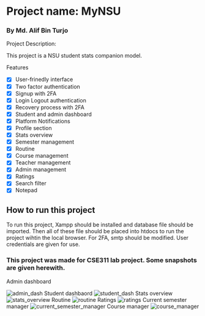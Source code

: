 

# Project name: MyNSU
<h3> By Md. Alif Bin Turjo
</h3>

<p>Project Description:</p> This project is a NSU student stats companion model.


Features
- [x] User-frinedly interface
- [x] Two factor authentication
- [x] Signup with 2FA
- [x] Login Logout authentication
- [x] Recovery process with 2FA
- [x] Student and admin dashboard
- [x] Platform Notifications
- [x] Profile section
- [x] Stats overview
- [x] Semester management
- [x] Routine
- [x] Course management
- [x] Teacher management
- [x] Admin management
- [x] Ratings
- [x] Search filter
- [x] Notepad

<h2>How to run this project</h2>
To run this project, Xampp should be installed and database file should be imported. Then all of these file should be placed into htdocs to run the project wihtin the local browser. For 2FA, smtp should be modified. User credentials are given for use.

<h3>This project was made for CSE311 lab project. Some snapshots are given herewith.</h3>
Admin dashboard

![admin_dash](https://github.com/user-attachments/assets/eb257b4f-326a-460a-85e3-e5040b9f7d19)
Student dashbaord
![student_dash](https://github.com/user-attachments/assets/90b5844c-4237-44b9-897b-ac6582950320)
Stats overview
![stats_overview](https://github.com/user-attachments/assets/8efdd11c-70e3-4ea4-8249-a8d6bc3ddbac)
Routine
![routine](https://github.com/user-attachments/assets/32600136-a55c-4589-b2ae-3d3e3c12be05)
Ratings
![ratings](https://github.com/user-attachments/assets/8f904ba2-9cc4-4c9d-96b6-992f815aeca6)
Current semester manager
![current_semester_manager](https://github.com/user-attachments/assets/e3f6c189-ba24-4352-809e-3f9ea9764ae5)
Course manager
![course_manager](https://github.com/user-attachments/assets/cd6287a5-d974-486b-861e-2218d784cbaf)
